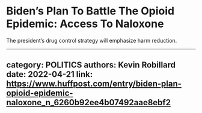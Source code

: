 # Biden’s Plan To Battle The Opioid Epidemic: Access To Naloxone

The president’s drug control strategy will emphasize harm reduction.

---
category: POLITICS
authors: Kevin Robillard
date: 2022-04-21
link: https://www.huffpost.com/entry/biden-plan-opioid-epidemic-naloxone_n_6260b92ee4b07492aae8ebf2
---
